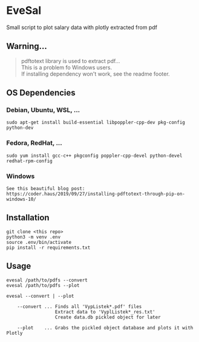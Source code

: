 # EveSal
Small script to plot salary data with plotly extracted from pdf


## Warning...

> pdftotext library is used to extract pdf... \
> This is a problem fo Windows users. \
> If installing dependency won't work, see the readme footer.


## OS Dependencies

### Debian, Ubuntu, WSL, ...
```
sudo apt-get install build-essential libpoppler-cpp-dev pkg-config python-dev
```

### Fedora, RedHat, ...
```
sudo yum install gcc-c++ pkgconfig poppler-cpp-devel python-devel redhat-rpm-config
```

### Windows
```
See this beautiful blog post:
https://coder.haus/2019/09/27/installing-pdftotext-through-pip-on-windows-10/
```

## Installation
```
git clone <this repo>
python3 -m venv .env
source .env/bin/activate
pip install -r requirements.txt
```

## Usage
```
evesal /path/to/pdfs --convert
evesal /path/to/pdfs --plot

evesal --convert | --plot

    --convert ... Finds all 'VypListek*.pdf' files
                  Extract data to 'VyplListek*_res.txt'
                  Create data.db pickled object for later

    --plot    ... Grabs the pickled object database and plots it with Plotly
```